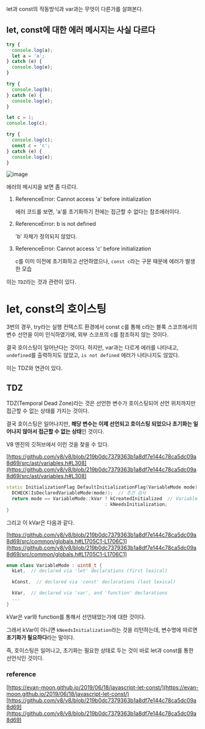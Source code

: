 let과 const의 작동방식과 var과는 무엇이 다른가를 살펴본다.

## let, const에 대한 에러 메시지는 사실 다르다

```javascript
try {
  console.log(a);
  let a = 'a';
} catch (e) {
  console.log(e);
}

try {
  console.log(b);
} catch (e) {
  console.log(e);
}

let c = 1;
console.log(c);

try {
  console.log(c);
  const c = 'c';
} catch (e) {
  console.log(e);
}
```

![image](https://github.com/vinitus/interview/assets/97886013/81317ea2-611d-48cd-805f-9c2280bd525d)

에러의 메시지을 보면 좀 다르다.

1. ReferenceError: Cannot access 'a' before initialization

   에러 코드를 보면, 'a'를 초기화하기 전에는 접근할 수 없다는 참조에러이다.

2. ReferenceError: b is not defined

   'b' 자체가 정의되지 않았다.

3. ReferenceError: Cannot access 'c' before initialization

   c를 이미 이전에 초기화하고 선언하였으나, `const c`라는 구문 때문에 에러가 발생한 모습

이는 `TDZ`라는 것과 관련이 있다.

# let, const의 호이스팅

3번의 경우, try라는 실행 컨텍스트 환경에서 const c를 통해 c라는 블록 스코프에서의 변수 선언을 이미 인식하였기에, 외부 스코프의 c를 참조하지 않는 것이다.

결국 호이스팅이 일어난다는 것이다. 하지만, var과는 다르게 에러를 나타내고, `undefined`를 출력하지도 않았고, `is not defined` 에러가 나타나지도 않았다.

이는 TDZ와 연관이 있다.

## TDZ

TDZ(Temporal Dead Zone)라는 것은 선언한 변수가 호이스팅되어 선언 위치까지만 접근할 수 없는 상태를 가지는 것이다.

결국 호이스팅은 일어나지만, **해당 변수는 이제 선언되고 호이스팅 되었으나 초기화는 일어나지 않아서 접근할 수 없는 상태**인 것이다.

V8 엔진의 깃허브에서 이런 것을 찾을 수 있다.

[https://github.com/v8/v8/blob/219b0dc7379363b1a8df7e144c78ca5dc09a8d69/src/ast/variables.h#L308](https://github.com/v8/v8/blob/219b0dc7379363b1a8df7e144c78ca5dc09a8d69/src/ast/variables.h#L308)

```c++
static InitializationFlag DefaultInitializationFlag(VariableMode mode) {
  DCHECK(IsDeclaredVariableMode(mode));  // 조건 검사
  return mode == VariableMode::kVar ? kCreatedInitialized  // Variable의 결과가 mode와 같으면? 에 대한 삼항연산
                                    : kNeedsInitialization;
}
```

그리고 이 kVar은 다음과 같다.

[https://github.com/v8/v8/blob/219b0dc7379363b1a8df7e144c78ca5dc09a8d69/src/common/globals.h#L1705C1-L1706C1](https://github.com/v8/v8/blob/219b0dc7379363b1a8df7e144c78ca5dc09a8d69/src/common/globals.h#L1705C1-L1706C1)

```c++
enum class VariableMode : uint8_t {
  kLet,  // declared via 'let' declarations (first lexical)

  kConst,  // declared via 'const' declarations (last lexical)

  kVar,  // declared via 'var', and 'function' declarations
  ...
}
```

kVar은 var와 function를 통해서 선언돼었는가에 대한 것이다.

그래서 kVar이 아니면 `kNeedsInitialization`라는 것을 리턴하는데, 변수명에 따르면 **초기화가 필요하다**라는 말이다.

즉, 호이스팅은 일어나고, 초기화는 필요한 상태로 두는 것이 바로 let과 const를 통한 선언식인 것이다.

### reference

[https://evan-moon.github.io/2019/06/18/javascript-let-const/](https://evan-moon.github.io/2019/06/18/javascript-let-const/)
[https://github.com/v8/v8/blob/219b0dc7379363b1a8df7e144c78ca5dc09a8d69](https://github.com/v8/v8/blob/219b0dc7379363b1a8df7e144c78ca5dc09a8d69)
